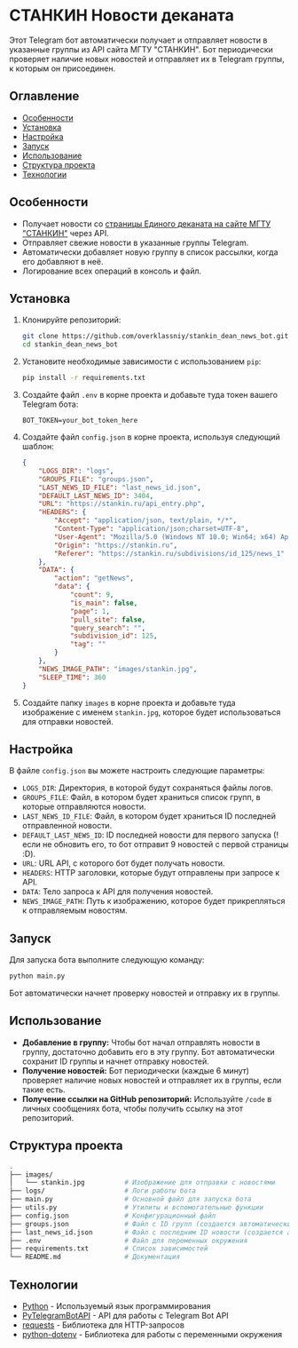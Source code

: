 # СТАНКИН Новости деканата

Этот Telegram бот автоматически получает и отправляет новости в указанные группы из API сайта МГТУ "СТАНКИН". Бот периодически проверяет наличие новых новостей и отправляет их в Telegram группы, к которым он присоединен.

## Оглавление
- [Особенности](#особенности)
- [Установка](#установка)
- [Настройка](#настройка)
- [Запуск](#запуск)
- [Использование](#использование)
- [Структура проекта](#структура-проекта)
- [Технологии](#технологии)

## Особенности

- Получает новости со [страницы Единого деканата на сайте МГТУ "СТАНКИН"](https://stankin.ru/subdivisions/id_125/news_1) через API.
- Отправляет свежие новости в указанные группы Telegram.
- Автоматически добавляет новую группу в список рассылки, когда его добавляют в неё.
- Логирование всех операций в консоль и файл.

## Установка

1. Клонируйте репозиторий:
    ```bash
    git clone https://github.com/overklassniy/stankin_dean_news_bot.git
    cd stankin_dean_news_bot
    ```

2. Установите необходимые зависимости с использованием `pip`:
    ```bash
    pip install -r requirements.txt
    ```

3. Создайте файл `.env` в корне проекта и добавьте туда токен вашего Telegram бота:
    ```dotenv
    BOT_TOKEN=your_bot_token_here
    ```

4. Создайте файл `config.json` в корне проекта, используя следующий шаблон:

    ```json
    {
        "LOGS_DIR": "logs",
        "GROUPS_FILE": "groups.json",
        "LAST_NEWS_ID_FILE": "last_news_id.json",
        "DEFAULT_LAST_NEWS_ID": 3404,
        "URL": "https://stankin.ru/api_entry.php",
        "HEADERS": {
            "Accept": "application/json, text/plain, */*",
            "Content-Type": "application/json;charset=UTF-8",
            "User-Agent": "Mozilla/5.0 (Windows NT 10.0; Win64; x64) AppleWebKit/537.36 (KHTML, like Gecko) Chrome/128.0.0.0 Safari/537.36",
            "Origin": "https://stankin.ru",
            "Referer": "https://stankin.ru/subdivisions/id_125/news_1"
        },
        "DATA": {
            "action": "getNews",
            "data": {
                "count": 9,
                "is_main": false,
                "page": 1,
                "pull_site": false,
                "query_search": "",
                "subdivision_id": 125,
                "tag": ""
            }
        },
        "NEWS_IMAGE_PATH": "images/stankin.jpg",
        "SLEEP_TIME": 360
    }
    ```

5. Создайте папку `images` в корне проекта и добавьте туда изображение с именем `stankin.jpg`, которое будет использоваться для отправки новостей.

## Настройка

В файле `config.json` вы можете настроить следующие параметры:

- `LOGS_DIR`: Директория, в которой будут сохраняться файлы логов.
- `GROUPS_FILE`: Файл, в котором будет храниться список групп, в которые отправляются новости.
- `LAST_NEWS_ID_FILE`: Файл, в котором будет храниться ID последней отправленной новости.
- `DEFAULT_LAST_NEWS_ID`: ID последней новости для первого запуска (! если не обновить его, то бот отправит 9 новостей с первой страницы :D).
- `URL`: URL API, с которого бот будет получать новости.
- `HEADERS`: HTTP заголовки, которые будут отправлены при запросе к API.
- `DATA`: Тело запроса к API для получения новостей.
- `NEWS_IMAGE_PATH`: Путь к изображению, которое будет прикрепляться к отправляемым новостям.

## Запуск

Для запуска бота выполните следующую команду:

```bash
python main.py
```

Бот автоматически начнет проверку новостей и отправку их в группы.

## Использование

- **Добавление в группу:** Чтобы бот начал отправлять новости в группу, достаточно добавить его в эту группу. Бот автоматически сохранит ID группы и начнет отправку новостей.
- **Получение новостей:** Бот периодически (каждые 6 минут) проверяет наличие новых новостей и отправляет их в группы, если такие есть.
- **Получение ссылки на GitHub репозиторий:** Используйте `/code` в личных сообщениях бота, чтобы получить ссылку на этот репозиторий.

## Структура проекта

```bash
.
├── images/
│   └── stankin.jpg          # Изображение для отправки с новостями
├── logs/                    # Логи работы бота
├── main.py                  # Основной файл для запуска бота
├── utils.py                 # Утилиты и вспомогательные функции
├── config.json              # Конфигурационный файл
├── groups.json              # Файл с ID групп (создается автоматически)
├── last_news_id.json        # Файл с последним ID новости (создается автоматически)
├── .env                     # Файл для переменных окружения
├── requirements.txt         # Список зависимостей
└── README.md                # Документация
```

## Технологии

- [Python](https://www.python.org/downloads/) - Используемый язык программирования
- [PyTelegramBotAPI](https://github.com/eternnoir/pyTelegramBotAPI) - API для работы с Telegram Bot API
- [requests](https://pypi.org/project/requests/) - Библиотека для HTTP-запросов
- [python-dotenv](https://pypi.org/project/python-dotenv/) - Библиотека для работы с переменными окружения
